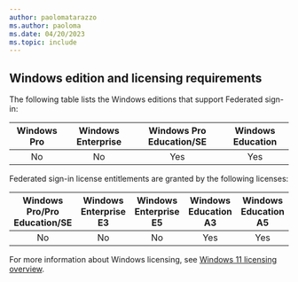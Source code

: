 ```yaml
---
author: paolomatarazzo
ms.author: paoloma
ms.date: 04/20/2023
ms.topic: include
---
```


## Windows edition and licensing requirements

The following table lists the Windows editions that support Federated sign-in:

|Windows Pro|Windows Enterprise|Windows Pro Education/SE|Windows Education|
|:---:|:---:|:---:|:---:|
|No|No|Yes|Yes|

Federated sign-in license entitlements are granted by the following licenses:

|Windows Pro/Pro Education/SE|Windows Enterprise E3|Windows Enterprise E5|Windows Education A3|Windows Education A5|
|:---:|:---:|:---:|:---:|:---:|
|No|No|No|Yes|Yes|

For more information about Windows licensing, see [Windows 11 licensing overview](https://learn.microsoft.com).
